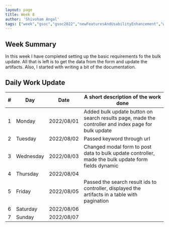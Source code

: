 ```yaml
---
layout: page
title: Week 8
author: 'Shivoham Angal'
tags: ["week","gsoc","gsoc2022","newFeaturesAndUsabilityEnhancement","week#8","eval#2"]
---
```


## Week Summary

In this week I have completed setting up the basic requirements fo the bulk update. All that is left is to get the data from the form and update the artifacts. Also, I started with writing a bit of the documentation.

## Daily Work Update

|\#|Day|Date|A short description of the work done|  
|---	|---	|---	|---	|  
|1   	| Monday 	|   2022/08/01	| Added bulk update button on search results page, made the controller and index page for bulk update |  
|2   	| Tuesday  	|   2022/08/02	| Passed keyword through url	|  
|3   	| Wednesday |  2022/08/03 	| Changed modal form to post data to bulk update controller, made the bulk update form fields dynamic |  
|4   	| Thursday  |   2022/08/04	|  |  
|5   	| Friday  	|   2022/08/05	| Passed the search result ids to controller, displayed the artifacts in a table with pagination |  
|6   	| Saturday  |  2022/08/06 |  |  
|7   	| Sunday  	|   2022/08/07	|  |  
